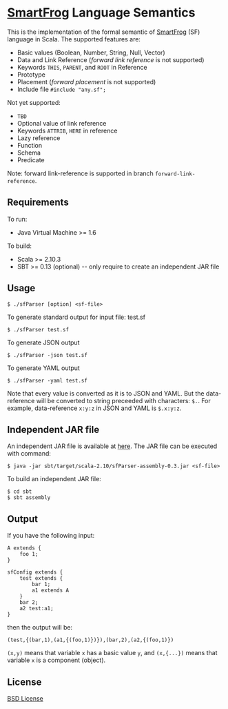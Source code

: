 [SmartFrog](http://smartfrog.org) Language Semantics
============================
This is the implementation of the formal semantic of [SmartFrog](http://smartfrog.org) (SF) language in Scala. The supported features are:

- Basic values (Boolean, Number, String, Null, Vector)
- Data and Link Reference (_forward link reference_ is not supported)
- Keywords `THIS`, `PARENT`, and `ROOT` in Reference
- Prototype
- Placement (_forward placement_ is not supported)
- Include file `#include "any.sf";`

Not yet supported:

- `TBD`
- Optional value of link reference
- Keywords `ATTRIB`, `HERE` in reference
- Lazy reference
- Function
- Schema
- Predicate

Note: forward link-reference is supported in branch `forward-link-reference`.

Requirements
------------
To run:
- Java Virtual Machine >= 1.6

To build:
- Scala >= 2.10.3
- SBT >= 0.13 (optional) -- only require to create an independent JAR file


Usage
-----

	$ ./sfParser [option] <sf-file>

To generate standard output for input file: test.sf

	$ ./sfParser test.sf

To generate JSON output

	$ ./sfParser -json test.sf

To generate YAML output

	$ ./sfParser -yaml test.sf

Note that every value is converted as it is to JSON and YAML.
But the data-reference will be converted to string preceeded with
characters: `$.`. For example, data-reference `x:y:z` in JSON and
YAML is `$.x:y:z`.


Independent JAR file
--------------------
An independent JAR file is available at [here](https://github.com/herry13/smartfrog-lang/blob/master/sbt/target/scala-2.10/sfParser-assembly-0.3.jar).
The JAR file can be executed with command:

	$ java -jar sbt/target/scala-2.10/sfParser-assembly-0.3.jar <sf-file>

To build an independent JAR file:

	$ cd sbt
	$ sbt assembly


Output
------
If you have the following input:

	A extends {
		foo 1;
	}
	
	sfConfig extends {
		test extends {
			bar 1;
			a1 extends A
		}
		bar 2;
		a2 test:a1;
	}

then the output will be:

	(test,{(bar,1),(a1,{(foo,1)})}),(bar,2),(a2,{(foo,1)})

`(x,y)` means that variable `x` has a basic value `y`, and
`(x,{...})` means that variable `x` is a component (object).


License
-------
[BSD License](https://raw.githubusercontent.com/herry13/smartfrog-lang/master/LICENSE)
